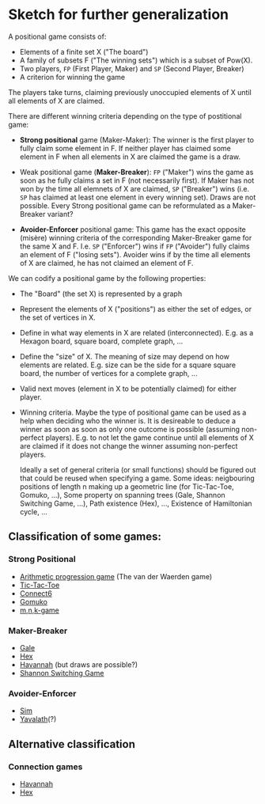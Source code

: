 # Sketch for further generalization

A positional game consists of:

- Elements of a finite set X ("The board")
- A family of subsets F ("The winning sets") which is a subset of Pow(X).
- Two players, `FP` (First Player, Maker) and `SP` (Second Player, Breaker)
- A criterion for winning the game

The players take turns, claiming previously unoccupied elements of X until all elements of X are claimed.

There are different winning criteria depending on the type of postitional game:

- **Strong positional** game (Maker-Maker): The winner is the first player to fully claim some element in F. If neither
  player has claimed some element in F when all elements in X are claimed the game is a draw.

- Weak positional game (**Maker-Breaker**): `FP` ("Maker") wins the game as soon as he fully claims a
  set in F (not necessarily first). If Maker has not won by the time all elemnets of X are claimed, 
  `SP` ("Breaker") wins (i.e. `SP` has claimed at least one element in every winning set). Draws are not possible. Every
  Strong positional game can be reformulated as a Maker-Breaker variant?

- **Avoider-Enforcer** positional game: This game has the exact opposite (misère) winning criteria of the
  corresponding Maker-Breaker game for the same X and F. I.e. `SP` ("Enforcer") wins if `FP` ("Avoider") fully
  claims an element of F ("losing sets"). Avoider wins if by the time all elements of X are claimed, he has not
  claimed an element of F.


We can codify a positional game by the following properties:

- The "Board" (the set X) is represented by a graph

- Represent the elements of X ("positions") as either the set of edges, or the set of vertices in X.

- Define in what way elements in X are related (interconnected). E.g. as a Hexagon board, square board, complete graph, ...

- Define the "size" of X. The meaning of size may depend on how elements are related. E.g. size can be the side for a square square board, the number of vertices for a complete graph, ...

- Valid next moves (element in X to be potentially claimed) for either player.

- Winning criteria. Maybe the type of positional game can be used as a help when deciding who the winner is. It is desireable to
  deduce a winner as soon as soon as only one outcome is possible (assuming non-perfect players). E.g. to not let the game continue until
  all elements of X are claimed if it does not change the winner assuming non-perfect players.
  
  Ideally a set of general criteria (or small functions) should be figured out that could be reused when specifying a game. Some ideas: neigbouring positions of length n making up a geometric line (for Tic-Tac-Toe, Gomuko, ...), Some property on spanning trees (Gale, Shannon Switching Game, ...), Path existence (Hex), ..., Existence of Hamiltonian cycle, ...


## Classification of some games:

### Strong Positional

- [Arithmetic progression game](https://en.wikipedia.org/wiki/Arithmetic_progression_game) (The van der Waerden game)
- [Tic-Tac-Toe](https://en.wikipedia.org/wiki/Tic-tac-toe)
- [Connect6](https://en.wikipedia.org/wiki/Connect6)
- [Gomuko](https://en.wikipedia.org/wiki/Gomoku)
- [m,n,k-game](https://en.wikipedia.org/wiki/M,n,k-game)


### Maker-Breaker

- [Gale](https://en.wikipedia.org/wiki/Shannon_switching_game#Gale)
- [Hex](https://en.wikipedia.org/wiki/Hex_(board_game))
- [Havannah](https://en.wikipedia.org/wiki/Havannah) (but draws are possible?)
- [Shannon Switching Game](https://en.wikipedia.org/wiki/Shannon_switching_game)


### Avoider-Enforcer

- [Sim](https://en.wikipedia.org/wiki/Sim_(pencil_game))
- [Yavalath](https://de.wikipedia.org/wiki/Yavalath)(?)


## Alternative classification

### Connection games

- [Havannah](https://en.wikipedia.org/wiki/Havannah)
- [Hex](https://en.wikipedia.org/wiki/Hex_(board_game))
